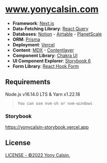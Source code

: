 # www.yonycalsin.com

- **Framework**: [Next.js](https://nextjs.org/)
- **Data-Fetching Library**: [React Query](https://react-query.tanstack.com/)
- **Databases**: [Notion](https://www.notion.so/) - [Airtable](https://www.airtable.com/) - [PlanetScale](https://planetscale.com/)
- **ORM**: [Prisma](https://prisma.io/)
- **Deployment**: [Vercel](https://vercel.com)
- **Content**: [MDX](https://github.com/mdx-js/mdx) - [Contentlayer](https://www.contentlayer.dev/docs)
- **Component Library**: [Chakra UI](https://chakra-ui.com/)
- **UI Component Explorer**: [Storybook 6](https://storybook.js.org/)
- **Form Library**: [React Hook Form](https://react-hook-form.com/)

## Requirements

Node.js v16.14.0 LTS & Yarn x1.22.18

> `You can use nvm-sh or nvm-windows`

### Storybook

https://yonycalsin-storybook.vercel.app

## License

[LICENSE - ©2022 Yony Calsin.](LICENSE)
